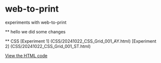 # web-to-print

experiments with web-to-print

\*\* hello we did some changes

\*\* CSS
[Experiment 1] (CSS/20241022_CSS_Grid_001_AY.html)
[Experiment 2] (CSS/20241022_CSS_Grid_001_ST.html)

[View the HTML code](https://github.com/STAYAYAY/web-to-print/blob/main/20241022_CSS_Grid_001_AY.html)
